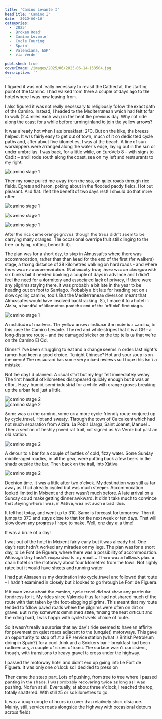 ```yaml
---
title: 'Camino Levante I'
headTitle: 'Camino I'
date: '2025-06-16'
categories:
  - '2025'
  - 'Broken Road'
  - 'Camino Levante'
  - 'Cycle Touring'
  - 'Spain'
  - 'Valenciana, ESP'
  - 'Via Verde'

published: true
coverImage: /images/2025/06/2025-06-14-153504.jpg
description: ''
---
```


<script>
  import Img from '$lib/components/Img.svelte'
  import DayCardHGroup from '$lib/components/DayCardHGroup.svelte'
</script>

<section class="card">

<DayCardHGroup
  where="Valencia &ndash; Alzira"
  when="2025-06-14"
  distance="52.4 km, 173 m, 860.2 km to date"
/>

<p>I figured it was not really necessary to revisit the Cathedral, the starting point of the Camino. I had walked from there a couple of days ago to the hotel where I was now leaving from. </p>

<p>I also figured it was not really necessary to religiously follow the exact path of the Camino. Instead, I headed to the Mediterranean which had felt to far to walk (2.4 miles each way) in the heat the previous day. Why not ride along the coast for a while before turning inland to join the yellow arrows?</p>

<p>It was already hot when I ate breakfast: 27C. But on the bike, the breeze helped. It was fairly easy to get out of town, much of it on dedicated cycle paths and, after about five kilometres, I was at the beach. A line of sun worshippers were arranged along the water's edge, laying out in the sun or under umbrellas. I was back, for a little while, on EuroVelo 8 &ndash; with signs to Cadiz &ndash; and I rode south along the coast, sea on my left and restaurants to my right. </p>

<Img
  src="/images/2025/06/2025-06-14-121730.jpg"
  alt="camino stage 1"
/>

<p>Then my route pulled me away from the sea, on quiet roads through rice fields. Egrets and heron, poking about in the flooded paddy fields. Hot but pleasant. And flat. I felt the benefit of two days rest! I should do that more often.</p>

<Img
  src="/images/2025/06/2025-06-14-143024.jpg"
  alt="camino stage 1"
/>

<div class="w-70">
  <Img
    src="/images/2025/06/2025-06-14-142318.jpg"
    alt="camino stage 1"
  />
</div>

<Img
  src="/images/2025/06/2025-06-14-143806.jpg"
  alt="camino stage 1"
/>

<p>After the rice came orange groves, though the trees didn't seem to be carrying many oranges. The occasional overripe fruit still clinging to the tree (or lying, rotting, beneath it). </p>

<p>The plan was for a short day, to stop in Almussafes where there was accommodation, rather than than head for the end of the first (for walkers) stage, a taxing distance of 38 kilometres walking on hard roads &ndash; and where there was no accommodation. (Not exactly true; there was an albergue with six bunks but it needed booking a couple of days in advance and I didn't feel the need for a dormitory and associated lack of privacy, if there were any pilgrims staying there. It was probably a bit late in the year to be heading out on foot to Santiago. Probably a bit late for heading out on a slow cycling camino, too!). But the Mediterranean diversion meant that Almussafes would have involved backtracking. So, I made it to a hotel in Alzira, a handful of kilometres past the end of the 'official' first stage.</p>

<Img
  src="/images/2025/06/2025-06-14-152909.jpg"
  alt="camino stage 1"
/>

<p>A multitude of markers. The yellow arrows indicate the route is a camino, in this case the Camino Levante. The red and white stripes that it is a GR &ndash; a long-distance route &ndash; and the damaged sticker on the top tells us that we're on the Camino El Cid.</p>

<p>Dinner? I've been struggling to eat and a change seems in order: last night's ramen had been a good choice. Tonight Chinese? Hot and sour soup is on the menu! The restaurant has some very mixed reviews so I hope this isn't a mistake.</p>

</section>

<section class="card">

<DayCardHGroup
  where="Alzira &ndash; X&agrave;tiva"
  when="2025-06-15"
  distance="24.3 km, 128 m, 884.5 km to date"
/>

<p>Not the day I'd planned. A usual start but my legs felt immediately weary. The first handful of kilometres disappeared quickly enough but it was an effort. Hazy, humid, semi-industrial for a while with orange groves breaking up the urban feel just a little.</p>

<div class="w-80">
  <Img
    src="/images/2025/06/2025-06-15-111238.jpg"
    alt="camino stage 2"
  />
</div>
<Img
  src="/images/2025/06/2025-06-15-111640.jpg"
  alt="camino stage 2"
/>

<p>Some was on the camino, some on a more cycle-friendly route conjured up by cycle.travel. Hot and sweaty. Through the town of Carcaixent which had not much separation from Alzira. La Pobla Llarga, Saint Joanet, Manuel... Then a section of freshly paved rail trail, not signed as Via Verde but past an old station. </p>

<Img
  src="/images/2025/06/2025-06-15-121505.jpg"
  alt="camino stage 2"
/>

<p>A detour to a bar for a couple of bottles of cold, fizzy water. Some Sunday middle-aged roadies, in all the gear, were putting back a few beers in the shade outside the bar. Then back on the trail, into X&agrave;tiva.</p>

<Img
  src="/images/2025/06/2025-06-15-134409.jpg"
  alt="camino stage 2"
/>

<p>Decision time. It was a little after two o'clock. My destination was still as far away as I had already cycled but was much steeper. Accommodation looked limited in Moixent and there wasn't much before. A late arrival on a Sunday could make getting dinner awkward. It didn't take much to convince that staying where I was, in X&agrave;tiva, was not such a bad idea.</p>

<p>It felt hot today, and went up to 31C. Same is forecast for tomorrow. Then it jumps to 37C and stays close to that for the next week or ten days. That will slow down any progress I hope to make. Well, one day at a time!</p>

</section>

<section class="card">

<DayCardHGroup
  where="X&agrave;tiva &ndash; Moixent"
  when="2025-06-16"
  distance="30.1 km, 128 m, 914.5 km to date"
/>

</section>

<DayCardHGroup
  where="Moixent &ndash; Almasen"
  when="2025-06-18"
  distance="37.3 km, 508 m, 951.8 km to date"
/>

<p>It was a brute of a day!</p>

<p>I was out of the hotel in Moixent fairly early but it was already hot. One day's rest hadn't worked any miracles on my legs. The plan was for a short day, to Le Font de Figuera, where there was a possibility of accommodation. Although they hadn't responded to my email... There was a fallback plan: a chain hotel on the motorway about four kilometres from the town. Not highly rated but it would have sheets and running water.</p>

<p>I had put Almasen as my destination into cycle.travel and followed that route - I hadn't examined in closely but it looked to go through Le Font de Figuera. </p>

<p>If it even knew about the camino, cycle.travel did not show any particular fondness for it. My rides since Valencia thus far had not shared much of the route with that taken by the foot-slogging pilgrims. This meant that my route tended to follow paved roads where the pilgrims were often on dirt or gravel. But in my somewhat diminished state, finding the heat difficult and the riding hard, I was happy with cycle.travels choice of route. </p>

<p>So it wasn't really a surprise that my day's ride seemed to have an affinity for pavement on quiet roads adjacent to the (unquiet) motorways. This gave an opportunity to stop off at a BP service station (what is British Petroleum doing in Spain?) for a cool drink and a Snickers bar &ndash; breakfast had been rudimentary, a couple of slices of toast. The surface wasn't consistent, though, with transitions to heavy gravel to cross under the highway.</p>

<p>I passed the motorway hotel and didn't end up going into Le Font de Figuera. It was only one o'clock so I decided to press on. </p>

<p>Then came the steep part. Lots of pushing, from tree to tree where I paused panting in the shade. I was probably recovering twice as long as I was pushing. No fun at all. Eventually, at about three o'clock, I reached the top, totally shattered. With still 25 or so kilometres to go.
</p>

<p>It was a tough couple of hours to cover that relatively short distance. Mainly, still, service roads alongside the highway with occasional detours across fields </p>

</section>
